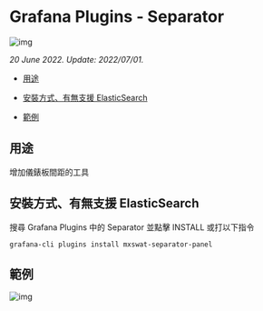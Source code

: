 # Grafana Plugins - Separator 

![img](ajax_icon.png)

*20 June 2022. Update: 2022/07/01.*

* [用途](#use)

* [安裝方式、有無支援 ElasticSearch](#install)

* [範例](#example)

<h2 id="use">用途</h2>

增加儀錶板間距的工具

<h2 id="install">安裝方式、有無支援 ElasticSearch</h2>

搜尋 Grafana Plugins 中的 Separator 並點擊 INSTALL 或打以下指令

    grafana-cli plugins install mxswat-separator-panel

<h2 id="example">範例</h2>

![img](AJAX.png)

